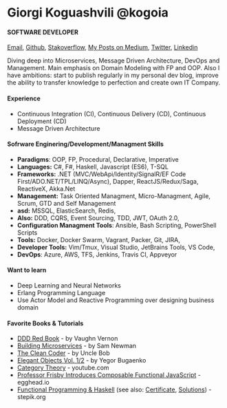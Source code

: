 # Giorgi Koguashvili @kogoia

#### SOFTWARE DEVELOPER

[Email](mailto:kogo27@gmail.com), [Github](https://github.com/kogoia), [Stakoverflow](https://stackoverflow.com/users/5200896/kogoia), [My Posts on Medium](https://medium.com/@kogoia), [Twitter](https://twitter.com/kogo1a), [Linkedin](https://www.linkedin.com/in/giorgi-koguashvili)

Diving deep into Microservices, Message Driven Architecture, DevOps and Management. Main emphasis on Domain Modeling with FP and OOP. Also I have ambitions: start to publish regularly in my personal dev blog, improve the ability to transfer knowledge to perfection and create own IT Company.

#### Experience

 - Continuous Integration (CI), Continuous Delivery (CD), Continuous Deployment (CD)
 - Message Driven Architecture 
 
#### Sofrware Enginering/Development/Managment Skills

 - **Paradigms**: OOP, FP, Procedural, Declarative, Imperative
 - **Languages:** C#, F#, Haskell, Javascript (ES6), T-SQL
 - **Frameworks:** .NET (MVC/WebApi/Identity/SignalR/EF Code First/ADO.NET/TPL/LINQ/Async), Dapper, ReactJS/Redux/Saga, ReactiveX, Akka.Net
 - **Management:** Task Oriented Managment, Micro-Managment, Agile, Scrum, GTD and Self Management
 - **asd:** MSSQL, ElasticSearch, Redis, 
 - **Also:** DDD, CQRS, Event Sourcing, TDD, JWT, OAuth 2.0, 
 - **Configuration Managment Tools**: Ansible, Bash Scripting, PowerShell Scripts
 - **Tools:** Docker, Docker Swarm, Vagrant, Packer, Git, JIRA,
 - **Developer Tools:** Vim/Tmux, Visual Studio, JetBrains Tools, VS Code, 
 - **DevOps**: Azure, AWS, TFS, Jenkins, Travis CI, Appveyor  

#### Want to learn

 - Deep Learning and Neural Networks
 - Erlang Programming Language
 - Use Actor Model and Reactive Programming over designing business domain
 
#### Favorite Books & Tutorials

* [DDD Red Book](https://g.co/kgs/HcmgUd) - by Vaughn Vernon 
* [Building Microservices](https://g.co/kgs/EkbKx1) - by Sam Newman 
* [The Clean Coder](https://g.co/kgs/C8M5Fq) - by Uncle Bob
* [Elegant Objects Vol. 1/2](https://g.co/kgs/8oChQa) - by Yegor Bugaenko
* [Category Theory](https://www.youtube.com/watch?v=I8LbkfSSR58&list=PLbgaMIhjbmEnaH_LTkxLI7FMa2HsnawM_) - youtube.com
* [Professor Frisby Introduces Composable Functional JavaScript](https://egghead.io/courses/professor-frisby-introduces-composable-functional-javascript) - egghead.io
* [Functional Programming & Haskell](https://stepik.org/course/75/syllabus) (see also: [Certificate](https://stepik.org/certificate/6b271b1181c9aba4609fa53f15e0ebfcb6210087.pdf), [Solutions](https://github.com/kogoia/HaskellSamples)) - stepik.org 
